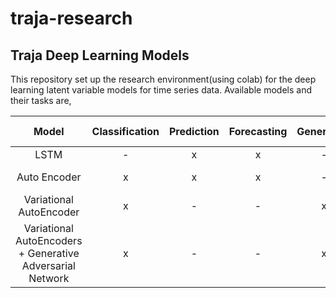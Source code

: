 # traja-research

## Traja Deep Learning Models

This repository set up the research environment(using colab) for the deep learning latent variable models for time series data. Available models and their tasks are,

| Model | Classification | Prediction | Forecasting | Generation | Colab Link |
| :---: | :---: | :---: | :---: | :---: | :---: | 
| LSTM | - | x | x | - | [LSTM](https://colab.research.google.com/drive/1fsOdyt6sqwFihH90igW47Sc0ofEtEKof) |
| Auto Encoder | x | x | x | - | [LSTM AE](https://colab.research.google.com/github/Saran-nns/traja-research/blob/master/ForecastingJaguarLSTMCategoricalAE3.ipynb)
| Variational AutoEncoder | x | - | - | x | [LSTM VAE](https://colab.research.google.com/drive/1F68IIf5JALLlM4oBCShFGqnzerCymaAq) |
| Variational AutoEncoders + Generative Adversarial Network | x | - | - | x | [LSTM VAEGAN](https://colab.research.google.com/drive/174FZGis1iGNOMW7pmv_8Br-3CO-22aKq) |

